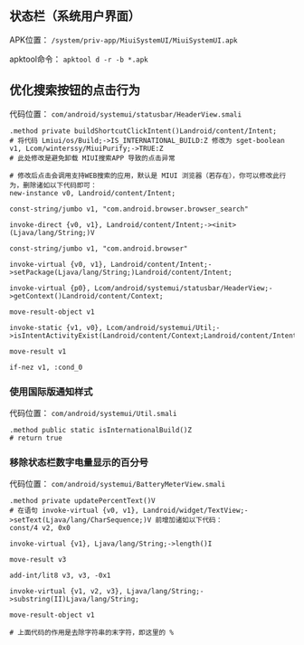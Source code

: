 ## 状态栏（系统用户界面）
APK位置： `/system/priv-app/MiuiSystemUI/MiuiSystemUI.apk`

apktool命令： `apktool d -r -b *.apk`

## 优化搜索按钮的点击行为
代码位置： `com/android/systemui/statusbar/HeaderView.smali`
```
.method private buildShortcutClickIntent()Landroid/content/Intent;
# 将代码 Lmiui/os/Build;->IS_INTERNATIONAL_BUILD:Z 修改为 sget-boolean v1, Lcom/winterssy/MiuiPurify;->TRUE:Z
# 此处修改是避免卸载 MIUI搜索APP 导致的点击异常

# 修改后点击会调用支持WEB搜索的应用，默认是 MIUI 浏览器（若存在），你可以修改此行为，删除诸如以下代码即可：
new-instance v0, Landroid/content/Intent;

const-string/jumbo v1, "com.android.browser.browser_search"

invoke-direct {v0, v1}, Landroid/content/Intent;-><init>(Ljava/lang/String;)V

const-string/jumbo v1, "com.android.browser"

invoke-virtual {v0, v1}, Landroid/content/Intent;->setPackage(Ljava/lang/String;)Landroid/content/Intent;

invoke-virtual {p0}, Lcom/android/systemui/statusbar/HeaderView;->getContext()Landroid/content/Context;

move-result-object v1

invoke-static {v1, v0}, Lcom/android/systemui/Util;->isIntentActivityExist(Landroid/content/Context;Landroid/content/Intent;)Z

move-result v1

if-nez v1, :cond_0
```

### 使用国际版通知样式
代码位置： `com/android/systemui/Util.smali`
```
.method public static isInternationalBuild()Z
# return true
```

### 移除状态栏数字电量显示的百分号
代码位置： `com/android/systemui/BatteryMeterView.smali`
```
.method private updatePercentText()V
# 在语句 invoke-virtual {v0, v1}, Landroid/widget/TextView;->setText(Ljava/lang/CharSequence;)V 前增加诸如以下代码：
const/4 v2, 0x0

invoke-virtual {v1}, Ljava/lang/String;->length()I

move-result v3

add-int/lit8 v3, v3, -0x1

invoke-virtual {v1, v2, v3}, Ljava/lang/String;->substring(II)Ljava/lang/String;

move-result-object v1

# 上面代码的作用是去除字符串的末字符，即这里的 %
```
